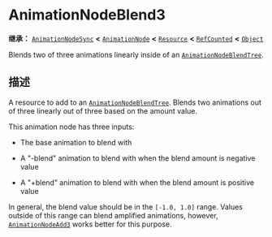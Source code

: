 <!-- ⚠ 请勿编辑本文件 ⚠ -->
<!-- 本文档使用脚本从 WeDot 引擎源码仓库生成。 -->
<!-- 生成脚本：https://github.com/WeDot-Engine/WeDot/tree/master/doc/tools/make_md.py； -->
<!-- 原文件：https://github.com/WeDot-Engine/WeDot/tree/master/doc/classes/AnimationNodeBlend3.xml。 -->

<div id="_class_animationnodeblend3"></div>

# AnimationNodeBlend3

**继承：** [`AnimationNodeSync`](class_animationnodesync.md) **<** [`AnimationNode`](class_animationnode.md) **<** [`Resource`](class_resource.md) **<** [`RefCounted`](class_refcounted.md) **<** [`Object`](class_object.md)

Blends two of three animations linearly inside of an [`AnimationNodeBlendTree`](class_animationnodeblendtree.md).

## 描述

A resource to add to an [`AnimationNodeBlendTree`](class_animationnodeblendtree.md). Blends two animations out of three linearly out of three based on the amount value.

This animation node has three inputs:

- The base animation to blend with

- A "-blend" animation to blend with when the blend amount is negative value

- A "+blend" animation to blend with when the blend amount is positive value

In general, the blend value should be in the `[-1.0, 1.0]` range. Values outside of this range can blend amplified animations, however, [`AnimationNodeAdd3`](class_animationnodeadd3.md) works better for this purpose.

[^virtual]: 本方法通常需要用户覆盖才能生效。
[^const]: 本方法无副作用，不会修改该实例的任何成员变量。
[^vararg]: 本方法除了能接受在此处描述的参数外，还能够继续接受任意数量的参数。
[^constructor]: 本方法用于构造某个类型。
[^static]: 调用本方法无需实例，可直接使用类名进行调用。
[^operator]: 本方法描述的是使用本类型作为左操作数的有效运算符。
[^bitfield]: 这个值是由下列位标志构成位掩码的整数。
[^void]: 无返回值。
